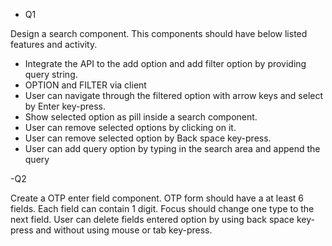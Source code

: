 - Q1

Design a search component. This components should
have below listed features and activity.

- Integrate the API to the add option and add filter option by providing query
string.
- OPTION and FILTER via client 
- User can navigate through the filtered option with arrow keys and select by Enter key-press.
- Show selected option as pill inside a search component.
- User can remove selected options by clicking on it.
- User can remove selected option by Back space key-press.
- User can add query option by typing in the search area and append the query

-Q2

Create a OTP enter field component.
OTP form should have a at least 6 fields.
Each field can contain 1 digit.
Focus should change one type to the next field.
User can delete fields entered option by using back space key-press and
without using mouse or tab key-press.
